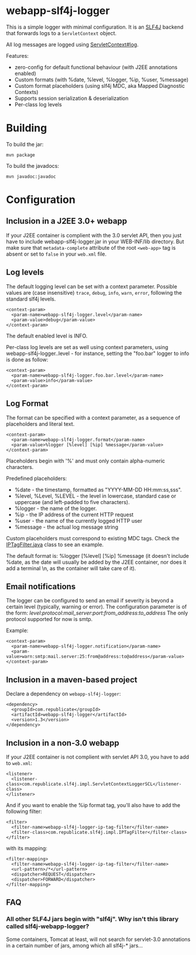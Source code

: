 <!--
Licensed to the Apache Software Foundation (ASF) under one
or more contributor license agreements.  See the NOTICE file
distributed with this work for additional information
regarding copyright ownership.  The ASF licenses this file
to you under the Apache License, Version 2.0 (the
"License"); you may not use this file except in compliance
with the License.  You may obtain a copy of the License at

  http://www.apache.org/licenses/LICENSE-2.0

Unless required by applicable law or agreed to in writing,
software distributed under the License is distributed on an
"AS IS" BASIS, WITHOUT WARRANTIES OR CONDITIONS OF ANY
KIND, either express or implied.  See the License for the
specific language governing permissions and limitations
under the License.
-->

webapp-slf4j-logger
===================

This is a simple logger with minimal configuration.  It is an
[SLF4J](http://www.slf4j.org/) backend that forwards logs to a
`ServletContext` object.

All log messages are logged using
[ServletContext#log](http://docs.oracle.com/javaee/6/api/javax/servlet/ServletContext.html#log%28java.lang.String,%20java.lang.Throwable%29).

Features:

 * zero-config for default functional behaviour (with J2EE annotations enabled)
 * Custom formats (with %date, %level, %logger, %ip, %user, %message)
 * Custom format placeholders (using slf4j MDC, aka Mapped Diagnostic Contexts)
 * Supports session serialization & deserialization
 * Per-class log levels

# Building

To build the jar:

    mvn package

To build the javadocs:

    mvn javadoc:javadoc

# Configuration

## Inclusion in a J2EE 3.0+ webapp

If your J2EE container is complient with the 3.0 servlet API, then you just have to include webapp-slf4j-logger.jar in your WEB-INF/lib directory. But make sure that `metadata-complete` attribute of the root `<web-app>` tag is absent or set to `false` in your `web.xml` file.

## Log levels

The default logging level can be set with a context parameter.  Possible
values are (case insensitive) `trace`, `debug`, `info`, `warn`,
`error`, following the standard slf4j levels.

    <context-param>
      <param-name>webapp-slf4j-logger.level</param-name>
      <param-value>debug</param-value>
    </context-param>

The default enabled level is INFO.

Per-class log levels are set as well using context parameters, using webapp-slf4j-logger.<logger name>.level - for instance, setting the "foo.bar" logger to info is done as follow:

    <context-param>
      <param-name>webapp-slf4j-logger.foo.bar.level</param-name>
      <param-value>info</param-value>
    </context-param>

## Log Format

The format can be specified with a context parameter, as a sequence of placeholders and literal text.

    <context-param>
      <param-name>webapp-slf4j-logger.format</param-name>
      <param-value>%logger [%level] [%ip] %message</param-value>
    </context-param>

Placeholders begin with '%' and must only contain alpha-numeric characters.

Predefined placeholders:

* %date - the timestamp, formatted as "YYYY-MM-DD HH:mm:ss,sss".
* %level, %Level, %LEVEL - the level in lowercase, standard case or uppercase (and left-padded to five characters).
* %logger - the name of the logger.
* %ip - the IP address of the current HTTP request
* %user - the name of the currently logged HTTP user
* %message - the actual log message string

Custom placeholders must correspond to existing MDC tags. Check the [IPTagFilter.java](https://github.com/arkanovicz/webapp-slf4j-logger/blob/master/src/main/java/com/republicate/slf4j/impl/IPTagFilter.java) class to see an example.

The default format is:
    %logger [%level] [%ip] %message
(it doesn't include %date, as the date will usually be added by the J2EE container, nor does it add a terminal \n, as the container will take care of it).

## Email notifications

The logger can be configured to send an email if severity is beyond a certain level (typically, warning or error). The configuration parameter is of the form:
    *level*:*protocol*:*mail_server*:*port*:*from_address*:*to_address*
The only protocol supported for now is smtp.

Example:

    <context-param>
      <param-name>webapp-slf4j-logger.notification</param-name>
      <param-value>warn:smtp:mail.server:25:from@address:to@address</param-value>
    </context-param>

## Inclusion in a maven-based project

Declare a dependency on `webapp-slf4j-logger`:

    <dependency>
      <groupId>com.republicate</groupId>
      <artifactId>webapp-slf4j-logger</artifactId>
      <version>1.3</version>
    </dependency>

## Inclusion in a non-3.0 webapp

If your J2EE container is not complient with servlet API 3.0, you have to add to `web.xml`:

    <listener>
      <listener-class>com.republicate.slf4j.impl.ServletContextLoggerSCL</listener-class>
    </listener>

And if you want to enable the %ip format tag, you'll also have to add the following filter:

    <filter>
      <filter-name>webapp-slf4j-logger-ip-tag-filter</filter-name>
      <filter-class>com.republicate.slf4j.impl.IPTagFilter</filter-class>
    </filter>

with its mapping:

    <filter-mapping>
      <filter-name>webapp-slf4j-logger-ip-tag-filter</filter-name>
      <url-pattern>/*</url-pattern>
      <dispatcher>REQUEST</dispatcher>
      <dispatcher>FORWARD</dispatcher>
    </filter-mapping>

## FAQ

### All other SLF4J jars begin with "slf4j". Why isn't this library called slf4j-webapp-logger?

Some containers, Tomcat at least, will not search for servlet-3.0 annotations in a certain number of jars, among which all slf4j-* jars...
